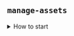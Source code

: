 ## `manage-assets`

<details>
<summary>
How to start
</summary>

```sh
npm install
```

start the development server

```sh
npm start
```

build with production mode

```sh
npm run build
```

</details>
